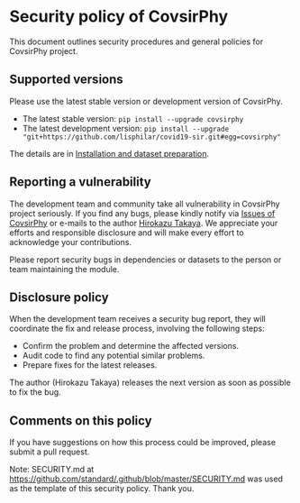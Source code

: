 # Security policy of CovsirPhy

This document outlines security procedures and general policies for CovsirPhy project.

## Supported versions

Please use the latest stable version or development version of CovsirPhy.

- The latest stable version: `pip install --upgrade covsirphy`
- The latest development version: `pip install --upgrade "git+https://github.com/lisphilar/covid19-sir.git#egg=covsirphy"`

The details are in [Installation and dataset preparation](https://lisphilar.github.io/covid19-sir/INSTALLATION.html).

## Reporting a vulnerability

The development team and community take all vulnerability in CovsirPhy project seriously.
If you find any bugs, please kindly notify via [Issues of CovsirPhy](https://github.com/lisphilar/covid19-sir/issues) or e-mails to the author [Hirokazu Takaya](<lisphilar@outlook.jp>). We appreciate your efforts and responsible disclosure and will make every effort to acknowledge your contributions.

Please report security bugs in dependencies or datasets to the person or team maintaining the module.

## Disclosure policy

When the development team receives a security bug report, they will coordinate the fix and release process, involving the following steps:

- Confirm the problem and determine the affected versions.
- Audit code to find any potential similar problems.
- Prepare fixes for the latest releases.

The author (Hirokazu Takaya) releases the next version as soon as possible to fix the bug.

## Comments on this policy

If you have suggestions on how this process could be improved, please submit a pull request.

Note:
SECURITY.md at <https://github.com/standard/.github/blob/master/SECURITY.md> was used as the template of this security policy.
Thank you.
